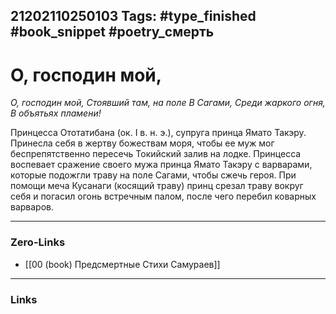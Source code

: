 21202110250103
Tags: #type_finished #book_snippet #poetry_смерть
---
# О, господин мой,

*О, господин мой,
Стоявший там, на поле
В Сагами,
Среди жаркого огня,
В объятьях пламени!*

Принцесса Ототатибана (ок. I в. н. э.), супруга принца Ямато Такэру. Принесла себя в жертву божествам моря, чтобы ее муж мог беспрепятственно пересечь Токийский залив на лодке. Принцесса воспевает сражение своего мужа принца Ямато Такэру с варварами, которые подожгли траву на поле Сагами, чтобы сжечь героя. При помощи меча Кусанаги (косящий траву) принц срезал траву вокруг себя и погасил огонь встречным палом, после чего перебил коварных варваров.

---
### Zero-Links
- [[00 (book) Предсмертные Стихи Самураев]]
---
### Links
